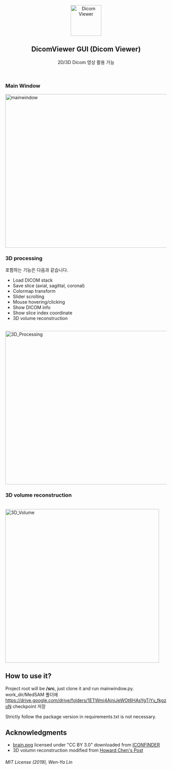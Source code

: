 <p align="center">
  <a href="https://github.com/wenyalintw/Dicom_Viewer">
    <img src="resources/brain.png" alt="Dicom Viewer" width="96" height="96">
  </a>
  <h2 align="center">DicomViewer GUI (Dicom Viewer)</h2>
  <p align="center"> 2D/3D Dicom 영상 활용 가능</p>
  <br>
</p>


### Main Window
<a href="https://github.com/wenyalintw/Dicom_Viewer">
    <img src="resources/mainwindow.png" alt="mainwindow" width="960" height="480">
</a>


### 3D processing
포함하는 기능은 다음과 같습니다.
- Load DICOM stack
- Save slice (axial, sagittal, coronal)
- Colormap transform
- Slider scrolling
- Mouse hovering/clicking
- Show DICOM info
- Show slice index coordinate
- 3D volume reconstruction
<br>
<a href="https://github.com/wenyalintw/Dicom_Viewer">
    <img src="resources/3D_Processing.jpg" alt="3D_Processing" width="960" height="480">
</a>

### 3D volume reconstruction
<br>
<a href="https://github.com/wenyalintw/Dicom_Viewer">
    <img src="resources/3D_Volume.jpg" alt="3D_Volume" width="480" height="480">
</a>

## How to use it?
Project root will be **/src**, just clone it and run mainwindow.py.
work_dir/MedSAM 폴더에 https://drive.google.com/drive/folders/1ETWmi4AiniJeWOt6HAsYgTjYv_fkgzoN checkpoint 저장


Strictly follow the package version in requirements.txt is not necessary.

## Acknowledgments
- [brain.png](https://github.com/wenyalintw/Dicom-Viewer/blob/master/resources/brain.png) licensed under "CC BY 3.0" downloaded from [ICONFINDER](https://www.iconfinder.com/icons/1609653/brain_organs_icon) 
- 3D volumn reconstruction modified from [Howard Chen's Post](https://www.raddq.com/dicom-processing-segmentation-visualization-in-python/)

###### MIT License (2019), Wen-Ya Lin
